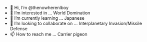 - 👋 Hi, I’m @thenowherenlboy
- 👀 I’m interested in ... World Domination
- 🌱 I’m currently learning ... Japanese
- 💞️ I’m looking to collaborate on ... Interplanetary Invasion/Missile Defense
- 📫 How to reach me ... Carrier pigeon

<!---
thenowherenlboy/thenowherenlboy is a ✨ special ✨ repository because its `README.md` (this file) appears on your GitHub profile.
You can click the Preview link to take a look at your changes.
--->
